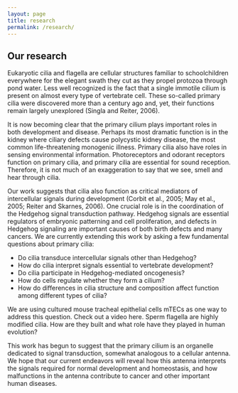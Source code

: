 ```yaml
---
layout: page
title: research
permalink: /research/
---
```


## Our research

Eukaryotic cilia and flagella are cellular structures familiar to schoolchildren everywhere for the elegant swath they cut as they propel protozoa through pond water. Less well recognized is the fact that a single immotile cilium is present on almost every type of vertebrate cell. These so-called primary cilia were discovered more than a century ago and, yet, their functions remain largely unexplored (Singla and Reiter, 2006).

It is now becoming clear that the primary cilium plays important roles in both development and disease. Perhaps its most dramatic function is in the kidney where ciliary defects cause polycystic kidney disease, the most common life-threatening monogenic illness. Primary cilia also have roles in sensing environmental information. Photoreceptors and odorant receptors function on primary cilia, and primary cilia are essential for sound reception. Therefore, it is not much of an exaggeration to say that we see, smell and hear through cilia.

Our work suggests that cilia also function as critical mediators of intercellular signals during development (Corbit et al., 2005; May et al., 2005; Reiter and Skarnes, 2006). One crucial role is in the coordination of the Hedgehog signal transduction pathway. Hedgehog signals are essential regulators of embryonic patterning and cell proliferation, and defects in Hedgehog signaling are important causes of both birth defects and many cancers. We are currently extending this work by asking a few fundamental questions about primary cilia:

 * Do cilia transduce intercellular signals other than Hedgehog?
 *  How do cilia interpret signals essential to vertebrate development?
 * Do cilia participate in Hedgehog-mediated oncogenesis?
 * How do cells regulate whether they form a cilium?
 * How do differences in cilia structure and composition affect function among different types of cilia?

 We  are using cultured mouse tracheal epithelial cells mTECs as one way to address this question. Check out a video here.
    Sperm flagella are highly modified cilia. How are they built and what role have they played in human evolution?

This work has begun to suggest that the primary cilium is an organelle dedicated to signal transduction, somewhat analogous to a cellular antenna. We hope that our current endeavors will reveal how this antenna interprets the signals required for normal development and homeostasis, and how malfunctions in the antenna contribute to cancer and other important human diseases.

